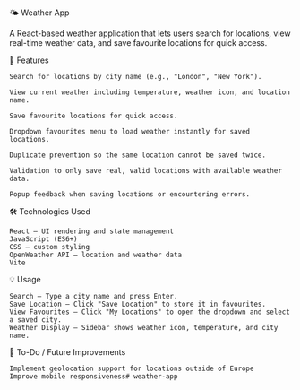 🌤️ Weather App

A React-based weather application that lets users search for locations, view real-time weather data, and save favourite locations for quick access.


📌 Features

    Search for locations by city name (e.g., "London", "New York").

    View current weather including temperature, weather icon, and location name.

    Save favourite locations for quick access.

    Dropdown favourites menu to load weather instantly for saved locations.

    Duplicate prevention so the same location cannot be saved twice.

    Validation to only save real, valid locations with available weather data.

    Popup feedback when saving locations or encountering errors.


🛠️ Technologies Used

    React – UI rendering and state management
    JavaScript (ES6+)
    CSS – custom styling
    OpenWeather API – location and weather data
    Vite 

💡 Usage

    Search – Type a city name and press Enter.
    Save Location – Click "Save Location" to store it in favourites.
    View Favourites – Click "My Locations" to open the dropdown and select a saved city.
    Weather Display – Sidebar shows weather icon, temperature, and city name.

📝 To-Do / Future Improvements

    Implement geolocation support for locations outside of Europe
    Improve mobile responsiveness# weather-app
